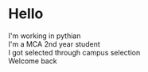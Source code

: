 # Hello
I'm working in pythian
<br>
I'm a MCA 2nd year student
<br>
I got selected through campus selection 
<br>
Welcome back

